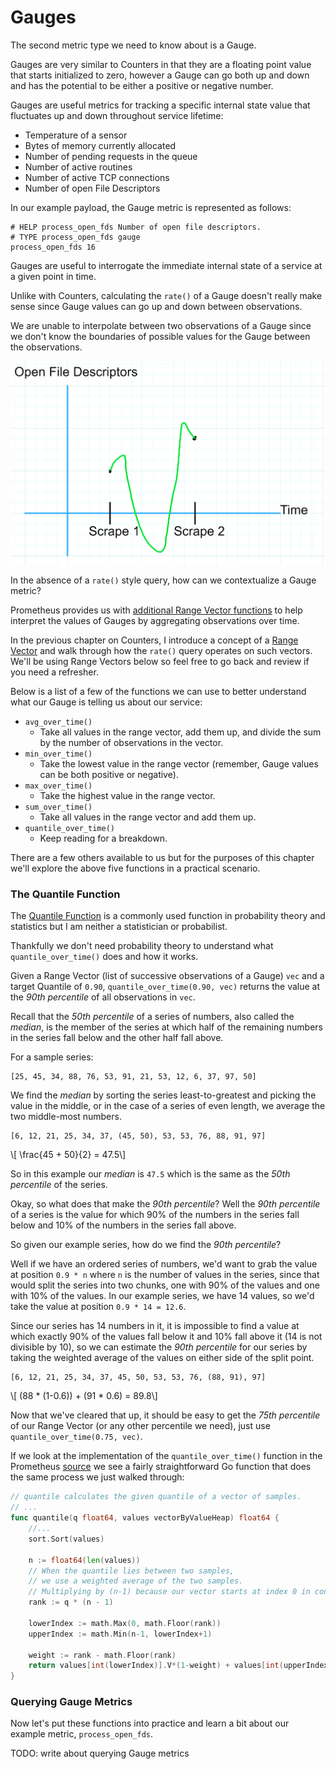 # Gauges

The second metric type we need to know about is a Gauge.

Gauges are very similar to Counters in that they are a floating point value that starts initialized to zero, however a Gauge can go both up and down and has the potential to be either a positive or negative number.

Gauges are useful metrics for tracking a specific internal state value that fluctuates up and down throughout service lifetime:
- Temperature of a sensor
- Bytes of memory currently allocated
- Number of pending requests in the queue
- Number of active routines
- Number of active TCP connections
- Number of open File Descriptors

In our example payload, the Gauge metric is represented as follows:

```
# HELP process_open_fds Number of open file descriptors.
# TYPE process_open_fds gauge
process_open_fds 16
```

Gauges are useful to interrogate the immediate internal state of a service at a given point in time.

Unlike with Counters, calculating the `rate()` of a Gauge doesn't really make sense since Gauge values can go up and down between observations.

We are unable to interpolate between two observations of a Gauge since we don't know the boundaries of possible values for the Gauge between the observations.

![Graph of a Gauge with its true value wandering above and below both observed values in between them](images/gauge_interpolation.png)

In the absence of a `rate()` style query, how can we contextualize a Gauge metric?

Prometheus provides us with [additional Range Vector functions](https://prometheus.io/docs/prometheus/latest/querying/functions/#aggregation_over_time) to help interpret the values of Gauges by aggregating observations over time.

In the previous chapter on Counters, I introduce a concept of a [Range Vector](counters.md#range-vectors-and-the-rate-query) and walk through how the `rate()` query operates on such vectors. We'll be using Range Vectors below so feel free to go back and review if you need a refresher.

Below is a list of a few of the functions we can use to better understand what our Gauge is telling us about our service:
- `avg_over_time()`
  - Take all values in the range vector, add them up, and divide the sum by the number of observations in the vector.
- `min_over_time()`
  - Take the lowest value in the range vector (remember, Gauge values can be both positive or negative).
- `max_over_time()`
  - Take the highest value in the range vector.
- `sum_over_time()`
  - Take all values in the range vector and add them up.
- `quantile_over_time()`
  - Keep reading for a breakdown.

There are a few others available to us but for the purposes of this chapter we'll explore the above five functions in a practical scenario.

### The Quantile Function

The [Quantile Function](https://en.wikipedia.org/wiki/Quantile_function) is a commonly used function in probability theory and statistics but I am neither a statistician or probabilist.

Thankfully we don't need probability theory to understand what `quantile_over_time()` does and how it works.

Given a Range Vector (list of successive observations of a Gauge) `vec` and a target Quantile of `0.90`, `quantile_over_time(0.90, vec)` returns the value at the _90th percentile_ of all observations in `vec`.

Recall that the _50th percentile_ of a series of numbers, also called the _median_, is the member of the series at which half of the remaining numbers in the series fall below and the other half fall above.

For a sample series:

```
[25, 45, 34, 88, 76, 53, 91, 21, 53, 12, 6, 37, 97, 50]
```

We find the _median_ by sorting the series least-to-greatest and picking the value in the middle, or in the case of a series of even length, we average the two middle-most numbers.

```
[6, 12, 21, 25, 34, 37, (45, 50), 53, 53, 76, 88, 91, 97]
```

\\[ \frac{45 + 50}{2} = 47.5\\]

So in this example our _median_ is `47.5` which is the same as the _50th percentile_ of the series.

Okay, so what does that make the _90th percentile_? Well the _90th percentile_ of a series is the value for which 90% of the numbers in the series fall below and 10% of the numbers in the series fall above.

So given our example series, how do we find the _90th percentile_?

Well if we have an ordered series of numbers, we'd want to grab the value at position `0.9 * n` where `n` is the number of values in the series, since that would split the series into two chunks, one with 90% of the values and one with 10% of the values. In our example series, we have 14 values, so we'd take the value at position `0.9 * 14 = 12.6`.

Since our series has 14 numbers in it, it is impossible to find a value at which exactly 90% of the values fall below it and 10% fall above it (14 is not divisible by 10), so we can estimate the _90th percentile_ for our series by taking the weighted average of the values on either side of the split point.

```
[6, 12, 21, 25, 34, 37, 45, 50, 53, 53, 76, (88, 91), 97]
```

\\[ (88 * (1-0.6)) + (91 * 0.6) = 89.8\\]


Now that we've cleared that up, it should be easy to get the _75th percentile_ of our Range Vector (or any other percentile we need), just use `quantile_over_time(0.75, vec)`.

If we look at the implementation of the `quantile_over_time()` function in the Prometheus [source](https://github.com/prometheus/prometheus/blob/main/promql/quantile.go#LL357-L386C2) we see a fairly straightforward Go function that does the same process we just walked through:

```go
// quantile calculates the given quantile of a vector of samples.
// ...
func quantile(q float64, values vectorByValueHeap) float64 {
	//...
	sort.Sort(values)

	n := float64(len(values))
	// When the quantile lies between two samples,
	// we use a weighted average of the two samples.
    // Multiplying by (n-1) because our vector starts at index 0 in code
	rank := q * (n - 1) 

	lowerIndex := math.Max(0, math.Floor(rank))
	upperIndex := math.Min(n-1, lowerIndex+1)

	weight := rank - math.Floor(rank)
	return values[int(lowerIndex)].V*(1-weight) + values[int(upperIndex)].V*weight
}
```

### Querying Gauge Metrics

Now let's put these functions into practice and learn a bit about our example metric, `process_open_fds`.

TODO: write about querying Gauge metrics
